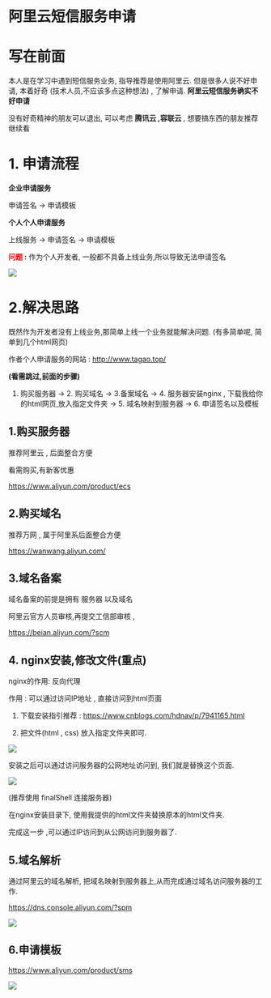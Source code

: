 

# 阿里云短信服务申请



# 写在前面 

本人是在学习中遇到短信服务业务, 指导推荐是使用阿里云. 但是很多人说不好申请, 本着好奇 (技术人员,不应该多点这种想法)  , 了解申请.   **阿里云短信服务确实不好申请**

没有好奇精神的朋友可以退出, 可以考虑 **腾讯云 ,容联云** , 想要搞东西的朋友推荐继续看 



# 1. 申请流程

**企业申请服务**

 申请签名 -> 申请模板

**个人个人申请服务**

 上线服务 -> 申请签名 -> 申请模板 



**<font color='red'>问题</font> :** 作为个人开发者,   一般都不具备上线业务,所以导致无法申请签名 

![](https://gitee.com/fu-xiaoliu/mk-images/raw/master/img/20220317170448.png)



# 2.解决思路

既然作为开发者没有上线业务,那简单上线一个业务就能解决问题.  (有多简单呢, 简单到几个html网页)

作者个人申请服务的网站 : http://www.tagao.top/  

**(看需跳过,前面的步骤)**

1. 购买服务器 -> 2. 购买域名 -> 3.备案域名 ->  4.  服务器安装nginx ,  下载我给你的html网页,放入指定文件夹  -> 5. 域名映射到服务器  -> 6. 申请签名以及模板





## 1.购买服务器

推荐阿里云 , 后面整合方便

看需购买,有新客优惠

 https://www.aliyun.com/product/ecs





## 2.购买域名

推荐万网 , 属于阿里系后面整合方便

https://wanwang.aliyun.com/





## 3.域名备案

域名备案的前提是拥有 服务器 以及域名

阿里云官方人员审核,再提交工信部审核 ,

https://beian.aliyun.com/?scm





## 4. nginx安装,修改文件(重点)

nginx的作用: 反向代理

作用 : 可以通过访问IP地址 , 直接访问到html页面 



1. 下载安装指引推荐 : https://www.cnblogs.com/hdnav/p/7941165.html

2. 把文件(html , css) 放入指定文件夹即可.

   



![](https://gitee.com/fu-xiaoliu/mk-images/raw/master/img/20220317173025.png)

安装之后可以通过访问服务器的公网地址访问到, 我们就是替换这个页面.





![](https://gitee.com/fu-xiaoliu/mk-images/raw/master/img/20220317175252.png)

(推荐使用 finalShell 连接服务器)

在nginx安装目录下,  使用我提供的html文件夹替换原本的html文件夹.

完成这一步 ,可以通过IP访问到从公网访问到服务器了.







## 5.域名解析

通过阿里云的域名解析, 把域名映射到服务器上,从而完成通过域名访问服务器的工作.

https://dns.console.aliyun.com/?spm

![](https://gitee.com/fu-xiaoliu/mk-images/raw/master/img/20220317175139.png)



## 6.申请模板



https://www.aliyun.com/product/sms



![](https://gitee.com/fu-xiaoliu/mk-images/raw/master/img/20220317175532.png)





